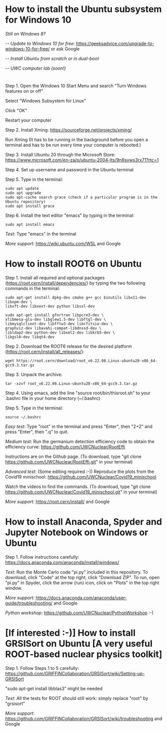 # How to install the Ubuntu subsystem for Windows	10

*Still on Windows 8?*

*-- Update to Windows 10 for free:* https://geeksadvice.com/upgrade-to-windows-10-for-free/ or ask Google

*-- Install Ubuntu from scratch or in dual-boot*

*-- UWC computer lab (soon!)*

#

Step 1.	Open the Windows 10 Start Menu and search "Turn Windows features on or off"

Select "Windows Subsystem for Linux"
 
Click "OK"
  
Restart your computer

Step 2.	Install Xming: https://sourceforge.net/projects/xming/

Run Xming (It has to be running in the background before you open a terminal and has to be run every time your computer is rebooted.)

Step 3.	Install Ubuntu 20 through the Microsoft Store: https://www.microsoft.com/en-za/p/ubuntu-2004-lts/9n6svws3rx71?rtc=1

Step 4.	Set up username and password in the Ubuntu terminal

Step 5.	Type in the terminal:

    sudo apt update
    sudo apt upgrade
    sudo apt-cache search grace (check if a particular program is in the Ubuntu repository)
    sudo apt install grace

Step 6.	Install the text editor "emacs" by typing in the terminal:

    sudo apt install emacs

*Test*: Type "emacs" in the terminal

*More support*:	https://wiki.ubuntu.com/WSL and Google


# How to install ROOT6 on Ubuntu	
Step 1.	Install all required and optional packages (https://root.cern/install/dependencies/) by typing the two following commands in the terminal:

    sudo apt-get install dpkg-dev cmake g++ gcc binutils libx11-dev libxpm-dev \
    libxft-dev libxext-dev python libssl-dev
    
    sudo apt-get install gfortran libpcre3-dev \
    xlibmesa-glu-dev libglew1.5-dev libftgl-dev \
    libmysqlclient-dev libfftw3-dev libcfitsio-dev \
    graphviz-dev libavahi-compat-libdnssd-dev \
    libldap2-dev python-dev libxml2-dev libkrb5-dev \
    libgsl0-dev libqt4-dev

Step 2.	Download the ROOT6 release for the desired platform (https://root.cern/install/all_releases/):

    wget https://root.cern/download/root_v6.22.08.Linux-ubuntu20-x86_64-gcc9.3.tar.gz

Step 3.	Unpack the archive:

    tar -xzvf root_v6.22.08.Linux-ubuntu20-x86_64-gcc9.3.tar.gz
    
Step 4.	Using emacs, add the line "source root/bin/thisroot.sh" to your .bashrc file in your home directory (~/.bashrc)

Step 5.	Type in the terminal:

    source ~/.bashrc

*Easy test*: Type "root" in the terminal and press "Enter", then "2+2" and press "Enter", then ".q" to quit.

*Medium test*: Run the germanium detection efficiency code to obtain the efficiency curve: https://github.com/UWCNuclear/RootEffi

Instructions are on the Github page. (To download, type "git clone https://github.com/UWCNuclear/RootEffi.git" in your terminal)

*Advanced test*: (Some editing required :-)) Reproduce the plots from the Covid19 minischool: https://github.com/UWCNuclear/Covid19_minischool

Watch the videos to find the commands. (To download, type "git clone https://github.com/UWCNuclear/Covid19_minischool.git" in your terminal)

*More support*:	https://root.cern/install/  and Google


# How to install Anaconda, Spyder and Jupyter Notebook on Windows or Ubuntu
Step 1.	Follow instructions carefully: https://docs.anaconda.com/anaconda/install/windows/

*Test*: Run the Monte Carlo code "pi.py" included in this repository. To download, click "Code" at the top right, click "Download ZIP". To run, open "pi.py" in Spyder, click the arrow (run) icon, click on "Plots" in the top right window.

*More support*:	https://docs.anaconda.com/anaconda/user-guide/troubleshooting/  and Google

*Python workshop*:	https://github.com/UWCNuclear/PythonWorkshop :-)


# [If interested :-)] How to install GRSISort on Ubuntu	[A very useful ROOT-based nuclear physics toolkit]
Step 1.	Follow Steps 1 to 5 carefully: https://github.com/GRIFFINCollaboration/GRSISort/wiki/Setting-up-GRSISort

"sudo apt-get install libblas3"	might be needed

*Test*: All the tests for ROOT should still work: simply replace "root" by "grsisort"

*More support*: https://github.com/GRIFFINCollaboration/GRSISort/wiki/troubleshooting  and Google
